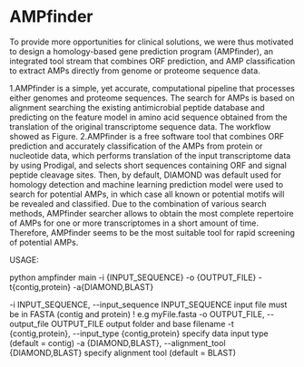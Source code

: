 # AMPfinder


To provide more opportunities for clinical solutions, we were thus motivated to design a homology-based gene prediction program (AMPfinder), an integrated tool stream that combines ORF prediction, and AMP classification to extract AMPs directly from genome or proteome sequence data.

  1.AMPfinder is a simple, yet accurate, computational pipeline that processes either genomes and proteome sequences. The search for AMPs is based on alignment searching the existing antimicrobial peptide database and predicting on the feature model in amino acid sequence obtained from the translation of the original transcriptome sequence data. The workflow showed as Figure.
  2.AMPfinder is a free software tool that combines ORF prediction and accurately classification of the AMPs from protein or nucleotide data, which performs translation of the input transcriptome data by using Prodigal, and selects short sequences containing ORF and signal peptide cleavage sites. Then, by default, DIAMOND was default used for homology detection and machine learning prediction model were used to search for potential AMPs, in which case all known or potential motifs will be revealed and classified. Due to the combination of various search methods, AMPfinder searcher allows to obtain the most complete repertoire of AMPs for one or more transcriptomes in a short amount of time. Therefore, AMPfinder seems to be the most suitable tool for rapid screening of potential AMPs.


USAGE:

python ampfinder main -i {INPUT_SEQUENCE} -o {OUTPUT_FILE} -t{contig,protein} -a{DIAMOND,BLAST} 

-i INPUT_SEQUENCE,    --input_sequence INPUT_SEQUENCE
                        input file must be in FASTA (contig and protein) ! e.g myFile.fasta
-o OUTPUT_FILE, 	    --output_file OUTPUT_FILE 
                        output folder and base filename
-t {contig,protein},	--input_type {contig,protein}
                        specify data input type (default = contig)
-a {DIAMOND,BLAST},   --alignment_tool {DIAMOND,BLAST}
                        specify alignment tool (default = BLAST)
